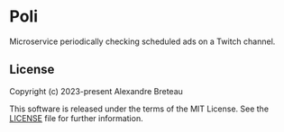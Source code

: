 # Poli

Microservice periodically checking scheduled ads on a Twitch channel.

## License

Copyright (c) 2023-present Alexandre Breteau

This software is released under the terms of the MIT License.
See the [LICENSE](LICENSE) file for further information.
